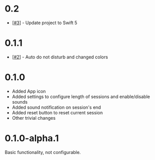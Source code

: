 # 0.2
* [[#3](https://github.com/VadimDez/pomodoro-app/issues/3)] - Update project to Swift 5

# 0.1.1
* [[#2](https://github.com/VadimDez/pomodoro-app/pull/2)] - Auto do not disturb and changed colors

# 0.1.0

* Added App icon
* Added settings to configure length of sessions and enable/disable sounds
* Added sound notification on session's end
* Added reset button to reset current session
* Other trivial changes

# 0.1.0-alpha.1

Basic functionality, not configurable.

